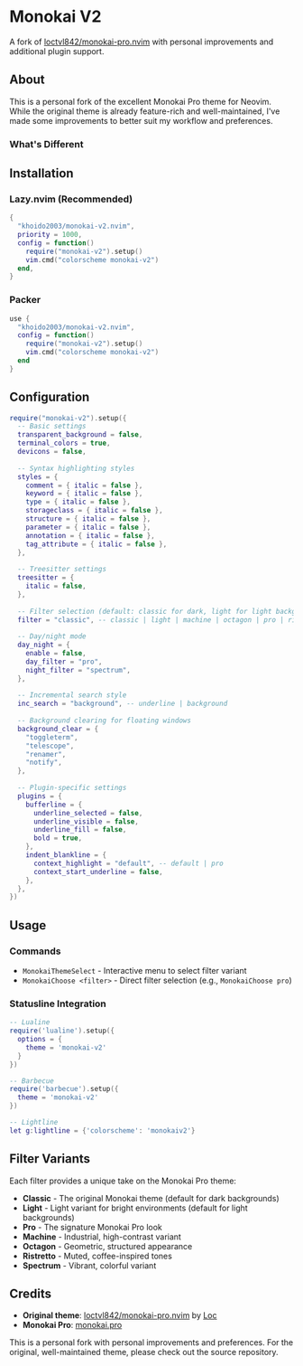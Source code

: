 # Monokai V2

A fork of [loctvl842/monokai-pro.nvim](https://github.com/loctvl842/monokai-pro.nvim) with personal improvements and additional plugin support.

## About

This is a personal fork of the excellent Monokai Pro theme for Neovim. While the original theme is already feature-rich and well-maintained, I've made some improvements to better suit my workflow and preferences.

### What's Different


## Installation

### Lazy.nvim (Recommended)

```lua
{
  "khoido2003/monokai-v2.nvim",
  priority = 1000,
  config = function()
    require("monokai-v2").setup()
    vim.cmd("colorscheme monokai-v2")
  end,
}
```

### Packer

```lua
use {
  "khoido2003/monokai-v2.nvim",
  config = function()
    require("monokai-v2").setup()
    vim.cmd("colorscheme monokai-v2")
  end
}
```

## Configuration

```lua
require("monokai-v2").setup({
  -- Basic settings
  transparent_background = false,
  terminal_colors = true,
  devicons = false,
  
  -- Syntax highlighting styles
  styles = {
    comment = { italic = false },
    keyword = { italic = false },
    type = { italic = false },
    storageclass = { italic = false },
    structure = { italic = false },
    parameter = { italic = false },
    annotation = { italic = false },
    tag_attribute = { italic = false },
  },
  
  -- Treesitter settings
  treesitter = {
    italic = false,
  },
  
  -- Filter selection (default: classic for dark, light for light background)
  filter = "classic", -- classic | light | machine | octagon | pro | ristretto | spectrum
  
  -- Day/night mode
  day_night = {
    enable = false,
    day_filter = "pro",
    night_filter = "spectrum",
  },
  
  -- Incremental search style
  inc_search = "background", -- underline | background
  
  -- Background clearing for floating windows
  background_clear = {
    "toggleterm",
    "telescope", 
    "renamer",
    "notify",
  },
  
  -- Plugin-specific settings
  plugins = {
    bufferline = {
      underline_selected = false,
      underline_visible = false,
      underline_fill = false,
      bold = true,
    },
    indent_blankline = {
      context_highlight = "default", -- default | pro
      context_start_underline = false,
    },
  },
})
```

## Usage

### Commands

- `MonokaiThemeSelect` - Interactive menu to select filter variant
- `MonokaiChoose <filter>` - Direct filter selection (e.g., `MonokaiChoose pro`)

### Statusline Integration

```lua
-- Lualine
require('lualine').setup({
  options = {
    theme = 'monokai-v2'
  }
})

-- Barbecue
require('barbecue').setup({
  theme = 'monokai-v2'
})

-- Lightline
let g:lightline = {'colorscheme': 'monokaiv2'}
```


## Filter Variants

Each filter provides a unique take on the Monokai Pro theme:

- **Classic** - The original Monokai theme (default for dark backgrounds)
- **Light** - Light variant for bright environments (default for light backgrounds)
- **Pro** - The signature Monokai Pro look
- **Machine** - Industrial, high-contrast variant
- **Octagon** - Geometric, structured appearance
- **Ristretto** - Muted, coffee-inspired tones
- **Spectrum** - Vibrant, colorful variant

## Credits

- **Original theme**: [loctvl842/monokai-pro.nvim](https://github.com/loctvl842/monokai-pro.nvim) by [Loc](https://github.com/loctvl842)
- **Monokai Pro**: [monokai.pro](https://monokai.pro/)

This is a personal fork with personal improvements and preferences. For the original, well-maintained theme, please check out the source repository.